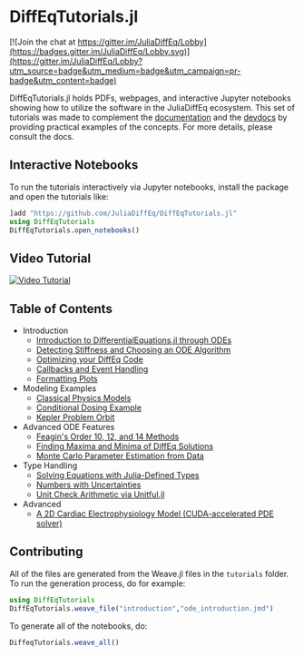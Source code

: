 # DiffEqTutorials.jl

[![Join the chat at https://gitter.im/JuliaDiffEq/Lobby](https://badges.gitter.im/JuliaDiffEq/Lobby.svg)](https://gitter.im/JuliaDiffEq/Lobby?utm_source=badge&utm_medium=badge&utm_campaign=pr-badge&utm_content=badge)

DiffEqTutorials.jl holds PDFs, webpages, and interactive Jupyter notebooks
showing how to utilize the software in the JuliaDiffEq ecosystem. This set of
tutorials was made to complement the
[documentation](http://docs.juliadiffeq.org/latest/) and the
[devdocs](http://devdocs.juliadiffeq.org/latest/)
by providing practical examples of the concepts. For more details, please
consult the docs.

## Interactive Notebooks

To run the tutorials interactively via Jupyter notebooks, install the package
and open the tutorials like:

```julia
]add "https://github.com/JuliaDiffEq/DiffEqTutorials.jl"
using DiffEqTutorials
DiffEqTutorials.open_notebooks()
```

## Video Tutorial

[![Video Tutorial](https://user-images.githubusercontent.com/1814174/36342812-bdfd0606-13b8-11e8-9eff-ff219de909e5.PNG)](https://youtu.be/KPEqYtEd-zY)

## Table of Contents

- Introduction
  - [Introduction to DifferentialEquations.jl through ODEs](https://htmlpreview.github.io/?https://github.com/JuliaDiffEq/DiffEqTutorials.jl/blob/master/html/introduction/ode_introduction.html)
  - [Detecting Stiffness and Choosing an ODE Algorithm](https://htmlpreview.github.io/?https://github.com/JuliaDiffEq/DiffEqTutorials.jl/blob/master/html/introduction/choosing_algs.html)
  - [Optimizing your DiffEq Code](https://htmlpreview.github.io/?https://github.com/JuliaDiffEq/DiffEqTutorials.jl/blob/master/html/introduction/optimizing_diffeq_code.html)
  - [Callbacks and Event Handling](https://htmlpreview.github.io/?https://github.com/JuliaDiffEq/DiffEqTutorials.jl/blob/master/html/introduction/callbacks_and_events.html)
  - [Formatting Plots](https://htmlpreview.github.io/?https://github.com/JuliaDiffEq/DiffEqTutorials.jl/blob/master/html/introduction/formatting_plots.html)
- Modeling Examples
  - [Classical Physics Models](https://htmlpreview.github.io/?https://github.com/JuliaDiffEq/DiffEqTutorials.jl/blob/master/html/models/classical_physics.html)
  - [Conditional Dosing Example](https://htmlpreview.github.io/?https://github.com/JuliaDiffEq/DiffEqTutorials.jl/blob/master/html/models/conditional_dosing.html)
  - [Kepler Problem Orbit](https://htmlpreview.github.io/?https://github.com/JuliaDiffEq/DiffEqTutorials.jl/blob/master/html/models/kepler_problem.html)
- Advanced ODE Features
  - [Feagin's Order 10, 12, and 14 Methods](https://htmlpreview.github.io/?https://github.com/JuliaDiffEq/DiffEqTutorials.jl/blob/master/html/ode_extras/feagin.html)
  - [Finding Maxima and Minima of DiffEq Solutions](https://htmlpreview.github.io/?https://github.com/JuliaDiffEq/DiffEqTutorials.jl/blob/master/html/ode_extras/ode_minmax.html)
  - [Monte Carlo Parameter Estimation from Data](https://htmlpreview.github.io/?https://github.com/JuliaDiffEq/DiffEqTutorials.jl/blob/master/html/ode_extras/monte_carlo_parameter_estim.html)
- Type Handling
  - [Solving Equations with Julia-Defined Types](https://htmlpreview.github.io/?https://github.com/JuliaDiffEq/DiffEqTutorials.jl/blob/master/html/type_handling/number_types.html)
  - [Numbers with Uncertainties](https://htmlpreview.github.io/?https://github.com/JuliaDiffEq/DiffEqTutorials.jl/blob/master/html/type_handling/uncertainties.html)
  - [Unit Check Arithmetic via Unitful.jl](https://htmlpreview.github.io/?https://github.com/JuliaDiffEq/DiffEqTutorials.jl/blob/master/html/type_handling/unitful.html)
- Advanced
  - [A 2D Cardiac Electrophysiology Model (CUDA-accelerated PDE solver)](https://htmlpreview.github.io/?https://github.com/JuliaDiffEq/DiffEqTutorials.jl/blob/master/html/advanced/beeler_reuter.html)

## Contributing

All of the files are generated from the Weave.jl files in the `tutorials` folder. To run the generation process, do for example:

```julia
using DiffEqTutorials
DiffEqTutorials.weave_file("introduction","ode_introduction.jmd")
```

To generate all of the notebooks, do:

```julia
DiffeqTutorials.weave_all()
```

